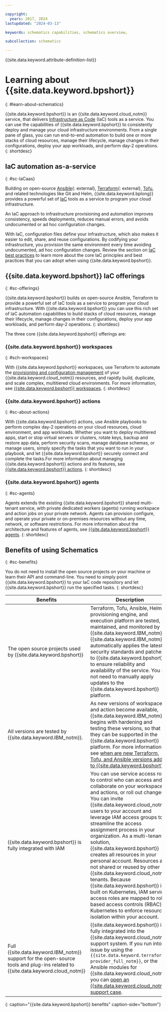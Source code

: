```yaml
---

copyright:
  years: 2017, 2024
lastupdated: "2024-03-13"

keywords: schematics capabilities, schematics overview,

subcollection: schematics

---
```


{{site.data.keyword.attribute-definition-list}}

# Learning about {{site.data.keyword.bpshort}} 
{: #learn-about-schematics} 

{{site.data.keyword.bpshort}} is an {{site.data.keyword.cloud_notm}} service, that delivers [Infrastructure as Code](/docs/schematics?topic=schematics-infrastructure-as-code) (IaC) tools as a service. You can use the capabilities of {{site.data.keyword.bpshort}} to consistently deploy and manage your cloud infrastructure environments. From a single pane of glass, you can run end-to-end automation to build one or more stacks of cloud resources, manage their lifecycle, manage changes in their configurations, deploy your app workloads, and perform day-2 operations.
{: shortdesc}

## IaC automation as-a-service
{: #sc-IaCaas} 

Building on open-source [Ansible](https://www.ansible.com/){: external}, [Terraform](https://www.terraform.io/){: external}, [Tofu](https://opentofu.org/), and related technologies like Git and Helm, {{site.data.keyword.bplong}} provides a powerful set of [IaC](/docs/schematics?topic=schematics-infrastructure-as-code) tools as a service to program your cloud infrastructure.

An IaC approach to infrastructure provisioning and automation improves consistency, speeds deployments, reduces manual errors, and avoids undocumented or ad hoc configuration changes.

With IaC, configuration files define your infrastructure, which also makes it easier to edit, share, and reuse configurations. By codifying your infrastructure, you provision the same environment every time avoiding undocumented, ad hoc configuration changes.
Review the section on [IaC best practices](/docs/schematics?topic=schematics-infrastructure-as-code#iac-best-practices) to learn more about the core IaC principles and best practices that you can adopt when using {{site.data.keyword.bpshort}}. 


## {{site.data.keyword.bpshort}} IaC offerings
{: #sc-offerings}

{{site.data.keyword.bpshort}} builds on open-source Ansible, Terraform to provide a powerful set of IaC tools as a service to program your cloud infrastructure. With {{site.data.keyword.bpshort}} you can use this rich set of IaC automation capabilities to build stacks of cloud resources, manage their lifecycle, manage changes in their configurations, deploy your app workloads, and perform day-2 operations.
{: shortdesc}

The three core {{site.data.keyword.bpshort}} offerings are:  



### {{site.data.keyword.bpshort}} workspaces
{: #sch-workspaces}

With {{site.data.keyword.bpshort}} workspaces, use Terraform to automate the [provisioning and configuration management](/docs/schematics?topic=schematics-schematics-open-projects) of your {{site.data.keyword.cloud_notm}} resources, and rapidly build, duplicate, and scale complex, multitiered cloud environments. For more information, see [{{site.data.keyword.bpshort}} workspaces](/docs/schematics?topic=schematics-learn-about-schematics#sch-workspaces).
{: shortdesc}

### {{site.data.keyword.bpshort}} actions
{: #sc-about-actions}

With {{site.data.keyword.bpshort}} actions, use Ansible playbooks to perform complex day-2 operations on your cloud resources, cloud environment, and app workloads. Whether you want to deploy multitiered apps, start or stop virtual servers or clusters, rotate keys, backup and restore app data, perform security scans, manage database schemas, or manage users, simply specify the tasks that you want to run in your playbook, and let {{site.data.keyword.bpshort}} securely connect and complete the tasks.For more information about managing {{site.data.keyword.bpshort}} actions and its features, see [{{site.data.keyword.bpshort}} actions](/docs/schematics?topic=schematics-sc-actions).
{: shortdesc}

### {{site.data.keyword.bpshort}} agents
{: #sc-agents}

Agents extends the existing {{site.data.keyword.bpshort}} shared multi-tenant service, with private dedicated workers (agents) running workspace and action jobs on your private network. Agents can provision configure, and operate your private or on-premises resources without any time, network, or software restrictions. For more information about the architecture and features of agents, see [{{site.data.keyword.bpshort}} agents](/docs/schematics?topic=schematics-agent-about-intro).
{: shortdesc}

## Benefits of using Schematics
{: #sc-benefits}

You do not need to install the open source projects on your machine or learn their API and command-line. You need to simply point {{site.data.keyword.bpshort}} to your IaC code repository and let {{site.data.keyword.bpshort}} run the specified tasks.
{: shortdesc}

| Benefits | Description |
| --- | --- |
| The open source projects used by {{site.data.keyword.bpshort}} | Terraform, Tofu, Ansible, Helm provisioning engine, and execution platform are tested, maintained, and monitored by {{site.data.keyword.IBM_notm}}. {{site.data.keyword.IBM_notm}} automatically applies the latest security standards and patches to {{site.data.keyword.bpshort}} to ensure reliability and availability of the service. You do not need to manually apply updates to the {{site.data.keyword.bpshort}} platform.|
|All versions are tested by {{site.data.keyword.IBM_notm}}. |As new versions of workspace and action become available, {{site.data.keyword.IBM_notm}} begins with hardening and testing these versions, so that they can be supported in the {{site.data.keyword.bpshort}} platform. For more information, see [when are new Terraform, Tofu, and Ansible versions added to {{site.data.keyword.bpshort}}?](/docs/schematics?topic=schematics-actions-faq#new-versions) |
|{{site.data.keyword.bpshort}} is fully integrated with IAM | You can use service access roles to control who can access and collaborate on your workspaces and actions, or roll out changes. You can invite {{site.data.keyword.cloud_notm}} users to your account and leverage IAM access groups to streamline the access assignment process in your organization. As a multi-tenant solution, {{site.data.keyword.bpshort}} creates all resources in your personal account. Resources are not shared or reused by other {{site.data.keyword.cloud_notm}} tenants. Because {{site.data.keyword.bpshort}} is built on Kubernetes, IAM service access roles are mapped to role-based access controls (RBAC) in Kubernetes to enforce resource isolation within your account.|
|Full {{site.data.keyword.IBM_notm}} support for the open-source tools and plug-ins related to {{site.data.keyword.cloud_notm}} | {{site.data.keyword.bpshort}} is fully integrated into the {{site.data.keyword.cloud_notm}} support system. If you run into an issue by using the `{{site.data.keyword.terraform-provider_full_notm}}`, or the Ansible modules for {{site.data.keyword.cloud_notm}}, you can [open an {{site.data.keyword.cloud_notm}} support case](/docs/get-support?topic=get-support-using-avatar#getting-support).|
{: caption="{{site.data.keyword.bpshort}} benefits" caption-side="bottom"}

